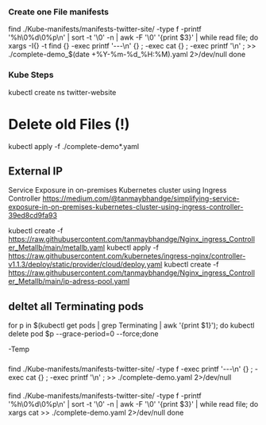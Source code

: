### Create one File manifests


find ./Kube-manifests/manifests-twitter-site/ -type f -printf '%h\0%d\0%p\n' | sort -t '\0' -n | awk -F '\0' '{print $3}' | while read file; do
    xargs -I{} -t find {} -exec printf '---\n' {} \; -exec cat {} \; -exec printf '\n' \; >> ./complete-demo_$(date +%Y-%m-%d_%H:%M).yaml 2>/dev/null
done



### Kube Steps 
kubectl create ns twitter-website

# Delete old Files (!)

kubectl apply -f ./complete-demo*.yaml 






## External IP
Service Exposure in on-premises Kubernetes cluster using Ingress Controller
https://medium.com/@tanmaybhandge/simplifying-service-exposure-in-on-premises-kubernetes-cluster-using-ingress-controller-39ed8cd9fa93


kubectl create -f https://raw.githubusercontent.com/tanmaybhandge/Nginx_ingress_Controller_Metallb/main/metallb.yaml
kubectl apply -f https://raw.githubusercontent.com/kubernetes/ingress-nginx/controller-v1.1.3/deploy/static/provider/cloud/deploy.yaml
kubectl create -f https://raw.githubusercontent.com/tanmaybhandge/Nginx_ingress_Controller_Metallb/main/ip-adress-pool.yaml




## deltet all Terminating pods
for p in $(kubectl get pods | grep Terminating | awk '{print $1}'); do kubectl delete pod $p --grace-period=0 --force;done








-Temp
###
find ./Kube-manifests/manifests-twitter-site/ -type f -exec printf '---\n' {} \; -exec cat {} \; -exec printf '\n' \; >> ./complete-demo.yaml 2>/dev/null
####


####
find ./Kube-manifests/manifests-twitter-site/ -type f -printf '%h\0%d\0%p\n' | sort -t '\0' -n | awk -F '\0' '{print $3}' | while read file; do
    xargs cat >> ./complete-demo.yaml 2>/dev/null
done
####